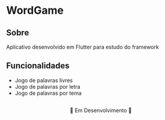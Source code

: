 # WordGame
## Sobre
<p>Aplicativo desenvolvido em Flutter para estudo do framework</p>

## Funcionalidades
- Jogo de palavras livres
- Jogo de palavras por letra
- Jogo de palavras por tema

##
<p align="center">🚧 Em Desenvolvimento 🚧</p>
